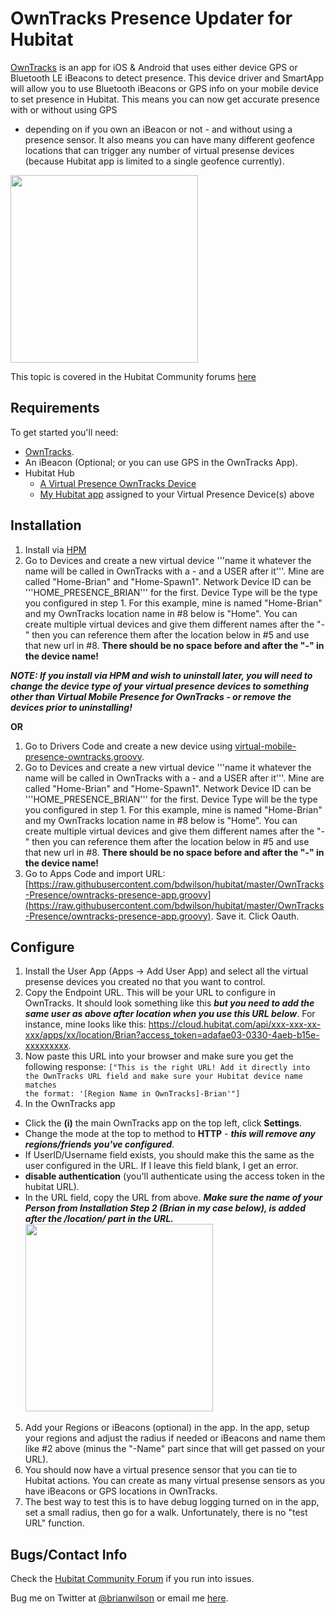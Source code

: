 OwnTracks Presence Updater for Hubitat
=======

[OwnTracks](https://owntracks.org/) is an app for iOS & Android that uses
either device GPS or Bluetooth LE iBeacons to detect presence. This device driver and SmartApp will allow you to use
Bluetooth iBeacons or GPS info on your mobile device to set presence in
Hubitat. This means you can now get accurate presence with or without using GPS
- depending on if you own an iBeacon or not - and without using a presence
sensor. It also means you can have many different geofence locations that can
trigger any number of virtual presense devices (because Hubitat app is limited
to a single geofence currently). 

<img src="https://bdwilson.github.io/images/IMG_4808.jpg" width=300px>

This topic is covered in the Hubitat Community forums <a href="https://community.hubitat.com/t/release-geofency-presence/22788">here</a>

Requirements
------------
To get started you'll need:
- [OwnTracks](https://owntracks.org/).  
- An iBeacon (Optional; or you can use GPS in the OwnTracks App). 
- Hubitat Hub
	- [A Virtual Presence OwnTracks Device](https://raw.githubusercontent.com/bdwilson/hubitat/master/OwnTracks-Presence/virtual-mobile-presence-owntracks.groovy)
	- [My Hubitat app](https://raw.githubusercontent.com/bdwilson/hubitat/master/OwnTracks-Presence/owntracks-presence-app.groovy) assigned to your Virtual Presence Device(s) above

Installation
--------------------
1. Install via [HPM](https://community.hubitat.com/t/beta-hubitat-package-manager/38016)
2. Go to Devices and create a new virtual device '''name it whatever the name will be called in OwnTracks with a - and a USER after it'''. Mine are called "Home-Brian" and "Home-Spawn1".  Network Device ID can be
'''HOME_PRESENCE_BRIAN''' for the first. Device Type will be the type you configured in step 1. For this example, mine is named "Home-Brian" and my
OwnTracks location name in #8 below is "Home". You can create multiple virtual devices and give them different names after the "-" then you can
reference them after the location below in #5 and use that new url in #8.  <b>There should be no space before and after the "-" in the device name!</b>

___NOTE: If you install via HPM and wish to uninstall later, you will need to change the device type of your virtual presence devices to something other than Virtual Mobile Presence for OwnTracks - or remove the devices prior to uninstalling!___

__OR__

1. Go to Drivers Code and create a new device using [virtual-mobile-presence-owntracks.groovy](https://raw.githubusercontent.com/bdwilson/hubitat/master/OwnTracks-Presence/virtual-mobile-presence-owntracks.groovy).
2. Go to Devices and create a new virtual device '''name it whatever the name will be called in OwnTracks with a - and a USER after it'''. Mine are called "Home-Brian" and "Home-Spawn1".  Network Device ID can be
'''HOME_PRESENCE_BRIAN''' for the first. Device Type will be the type you configured in step 1. For this example, mine is named "Home-Brian" and my
OwnTracks location name in #8 below is "Home". You can create multiple virtual devices and give them different names after the "-" then you can
reference them after the location below in #5 and use that new url in #8.  <b>There should be no space before and after the "-" in the device name!</b>
3. Go to Apps Code and import URL:
[https://raw.githubusercontent.com/bdwilson/hubitat/master/OwnTracks-Presence/owntracks-presence-app.groovy](https://raw.githubusercontent.com/bdwilson/hubitat/master/OwnTracks-Presence/owntracks-presence-app.groovy). Save it. Click Oauth.

Configure
---------
1. Install the User App (Apps -> Add User App) and select all the virtual presense devices you created no
that you want to control. 
2. Copy the Endpoint URL. This will be your URL to configure in OwnTracks.  It should look something like this ___but you need to add the same user as above after location when you use this URL below___.  For instance, mine looks like this:
https://cloud.hubitat.com/api/xxx-xxx-xx-xxx/apps/xx/location/Brian?access_token=adafae03-0330-4aeb-b15e-xxxxxxxxx.
3. Now paste this URL into your browser and make sure you get the following response: <code>["This is the right URL! Add it directly into the OwnTracks URL field and make sure your Hubitat device name matches the format: '[Region Name in OwnTracks]-Brian'"]</code>
4. In the OwnTracks app
* Click the __(i)__ the main OwnTracks app on the top left, click __Settings__. 
* Change the mode at the top to method to __HTTP__ - ___this will remove any regions/friends you've configured___.   
* If UserID/Username field exists, you should make this the same as the user configured in the URL. If I leave this field blank, I get an error.
* __disable authentication__ (you'll authenticate using the access token in the hubitat URL).  
* In the URL field, copy the URL from above. ___Make sure the name of your Person from Installation Step 2 (Brian in my case below), is added after the /location/ part in the URL.___<br><img src="https://bdwilson.github.io/images/IMG_4809.jpg" width=300px>
5. Add your Regions or iBeacons (optional) in the app.  In the app, setup your regions and adjust the radius if needed or iBeacons and name them like #2 above (minus the "-Name" part since that will get passed on your URL). 
6. You should now have a virtual presence sensor that you can tie to Hubitat actions. You can create as many virtual presense sensors as you have iBeacons or GPS locations in OwnTracks.
7. The best way to test this is to have debug logging turned on in the app, set a small radius, then go for a walk. Unfortunately, there is no "test URL" function. 

Bugs/Contact Info
-----------------
Check the [Hubitat Community Forum](https://community.hubitat.com/t/release-owntracks-presence/53419) if you run into issues. 

Bug me on Twitter at [@brianwilson](http://twitter.com/brianwilson) or email me [here](http://cronological.com/comment.php?ref=bubba).
